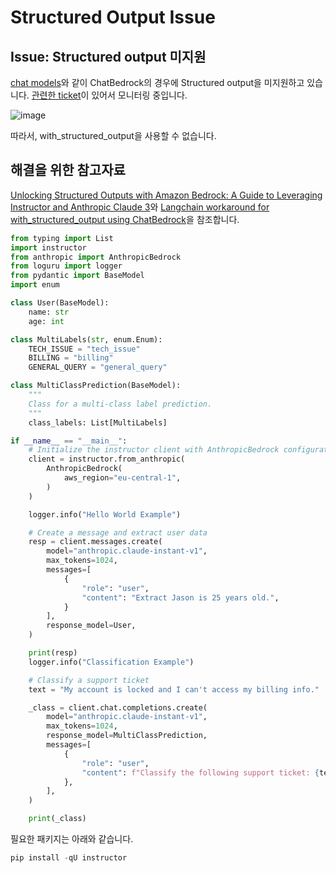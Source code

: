 # Structured Output Issue

## Issue: Structured output 미지원

[chat models](https://python.langchain.com/v0.2/docs/integrations/chat/)와 같이 ChatBedrock의 경우에 Structured output을 미지원하고 있습니다. [관련한 ticket](https://github.com/langchain-ai/langchain/discussions/22701)이 있어서 모니터링 중입니다. 

![image](https://github.com/kyopark2014/adoptive-agent/assets/52392004/cac50362-93a8-40a3-a516-69aecc4f3611)

따라서, with_structured_output을 사용할 수 없습니다.

## 해결을 위한 참고자료

[Unlocking Structured Outputs with Amazon Bedrock: A Guide to Leveraging Instructor and Anthropic Claude 3](https://medium.com/@dminhk/unlocking-structured-outputs-with-amazon-bedrock-a-guide-to-leveraging-instructor-and-anthropic-abb76e4f6b20)와 [Langchain workaround for with_structured_output using ChatBedrock](https://stackoverflow.com/questions/78472764/langchain-workaround-for-with-structured-output-using-chatbedrock)을 참조합니다. 

```python
from typing import List
import instructor
from anthropic import AnthropicBedrock
from loguru import logger
from pydantic import BaseModel
import enum

class User(BaseModel):
    name: str
    age: int

class MultiLabels(str, enum.Enum):
    TECH_ISSUE = "tech_issue"
    BILLING = "billing"
    GENERAL_QUERY = "general_query"

class MultiClassPrediction(BaseModel):
    """
    Class for a multi-class label prediction.
    """
    class_labels: List[MultiLabels]

if __name__ == "__main__":
    # Initialize the instructor client with AnthropicBedrock configuration
    client = instructor.from_anthropic(
        AnthropicBedrock(
            aws_region="eu-central-1",
        )
    )

    logger.info("Hello World Example")

    # Create a message and extract user data
    resp = client.messages.create(
        model="anthropic.claude-instant-v1",
        max_tokens=1024,
        messages=[
            {
                "role": "user",
                "content": "Extract Jason is 25 years old.",
            }
        ],
        response_model=User,
    )

    print(resp)
    logger.info("Classification Example")

    # Classify a support ticket
    text = "My account is locked and I can't access my billing info."

    _class = client.chat.completions.create(
        model="anthropic.claude-instant-v1",
        max_tokens=1024,
        response_model=MultiClassPrediction,
        messages=[
            {
                "role": "user",
                "content": f"Classify the following support ticket: {text}",
            },
        ],
    )

    print(_class)
```

필요한 패키지는 아래와 같습니다. 

```python
pip install -qU instructor
```
